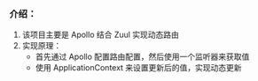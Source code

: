 ### 介绍：
1. 该项目主要是 Apollo 结合 Zuul 实现动态路由
2. 实现原理：
    - 首先通过 Apollo 配置路由配置，然后使用一个监听器来获取值
    - 使用 ApplicationContext 来设置更新后的值，实现动态更新